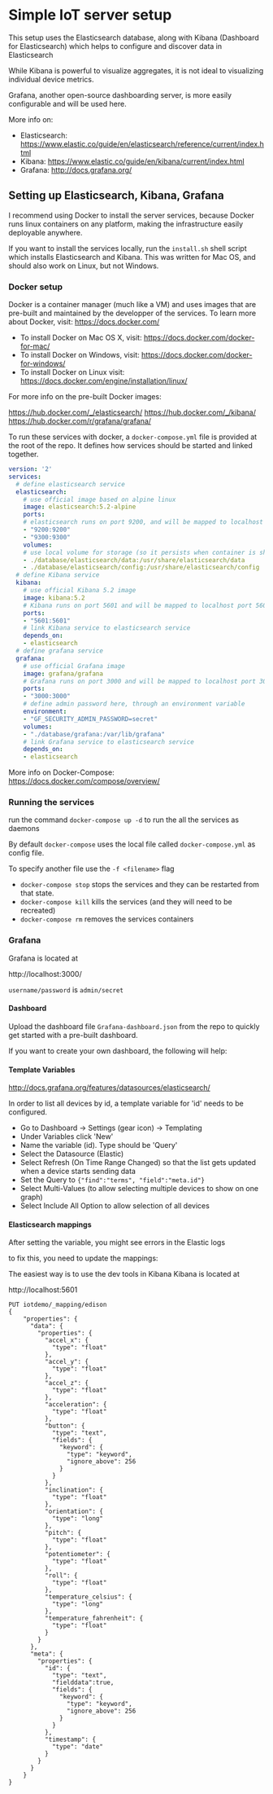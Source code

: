 # Simple IoT server setup

This setup uses the Elasticsearch database, along with Kibana (Dashboard for Elasticsearch) which helps to configure and discover data in Elasticsearch

While Kibana is powerful to visualize aggregates, it is not ideal to visualizing individual device metrics.

Grafana, another open-source dashboarding server, is more easily configurable and will be used here.

More info on:

- Elasticsearch: https://www.elastic.co/guide/en/elasticsearch/reference/current/index.html
- Kibana: https://www.elastic.co/guide/en/kibana/current/index.html
- Grafana: http://docs.grafana.org/

## Setting up Elasticsearch, Kibana, Grafana

I recommend using Docker to install the server services, because Docker runs linux containers on any platform, making the infrastructure easily deployable anywhere.

If you want to install the services locally, run the `install.sh` shell script which installs Elasticsearch and Kibana.
This was written for Mac OS, and should also work on Linux, but not Windows.

### Docker setup
Docker is a container manager (much like a VM) and uses images that are pre-built and maintained by the developper of the services.
To learn more about Docker, visit:
https://docs.docker.com/

- To install Docker on Mac OS X, visit: https://docs.docker.com/docker-for-mac/
- To install Docker on Windows, visit: https://docs.docker.com/docker-for-windows/
- To install Docker on Linux visit: https://docs.docker.com/engine/installation/linux/

For more info on the pre-built Docker images:

https://hub.docker.com/_/elasticsearch/
https://hub.docker.com/_/kibana/
https://hub.docker.com/r/grafana/grafana/

To run these services with docker, a `docker-compose.yml` file is provided at the root of the repo.
It defines how services should be started and linked together.

```yaml
version: '2'
services:
  # define elasticsearch service
  elasticsearch:
    # use official image based on alpine linux
    image: elasticsearch:5.2-alpine
    ports:
    # elasticsearch runs on port 9200, and will be mapped to localhost port 9200
    - "9200:9200"
    - "9300:9300"
    volumes:
    # use local volume for storage (so it persists when container is shut down
    - ./database/elasticsearch/data:/usr/share/elasticsearch/data
    - ./database/elasticsearch/config:/usr/share/elasticsearch/config
  # define Kibana service
  kibana:
    # use official Kibana 5.2 image
    image: kibana:5.2
    # Kibana runs on port 5601 and will be mapped to localhost port 5601
    ports:
    - "5601:5601"
    # link Kibana service to elasticsearch service
    depends_on:
    - elasticsearch
  # define grafana service
  grafana:
    # use official Grafana image
    image: grafana/grafana
    # Grafana runs on port 3000 and will be mapped to localhost port 3000
    ports:
    - "3000:3000"
    # define admin password here, through an environment variable
    environment:
    - "GF_SECURITY_ADMIN_PASSWORD=secret"
    volumes:
    - "./database/grafana:/var/lib/grafana"
    # link Grafana service to elasticsearch service
    depends_on:
    - elasticsearch
```

More info on Docker-Compose:
https://docs.docker.com/compose/overview/

### Running the services

run the command `docker-compose up -d` to run the all the services as daemons

By default `docker-compose` uses the local file called `docker-compose.yml` as config file.

To specify another file use the `-f <filename>` flag

- `docker-compose stop` stops the services and they can be restarted from that state.
- `docker-compose kill` kills the services (and they will need to be recreated)
- `docker-compose rm` removes the services containers

### Grafana

Grafana is located at

http://localhost:3000/

`username/password` is `admin/secret`


#### Dashboard

Upload the dashboard file `Grafana-dashboard.json` from the repo to quickly get started with a pre-built dashboard.


If you want to create your own dashboard, the following will help:

#### Template Variables

http://docs.grafana.org/features/datasources/elasticsearch/

In order to list all devices by id, a template variable for 'id' needs to be configured.

- Go to Dashboard -> Settings (gear icon) -> Templating
- Under Variables click 'New'
- Name the variable (id). Type should be 'Query'
- Select the Datasource (Elastic)
- Select Refresh (On Time Range Changed) so that the list gets updated when a device starts sending data
- Set the Query to `{"find":"terms", "field":"meta.id"}`
- Select Multi-Values (to allow selecting multiple devices to show on one graph)
- Select Include All Option to allow selection of all devices


#### Elasticsearch mappings

After setting the variable, you might see errors in the Elastic logs

to fix this, you need to update the mappings:

The easiest way is to use the dev tools in Kibana
Kibana is located at

http://localhost:5601

```
PUT iotdemo/_mapping/edison
{
	"properties": {
	  "data": {
		"properties": {
		  "accel_x": {
			"type": "float"
		  },
		  "accel_y": {
			"type": "float"
		  },
		  "accel_z": {
			"type": "float"
		  },
		  "acceleration": {
			"type": "float"
		  },
		  "button": {
			"type": "text",
			"fields": {
			  "keyword": {
				"type": "keyword",
				"ignore_above": 256
			  }
			}
		  },
		  "inclination": {
			"type": "float"
		  },
		  "orientation": {
			"type": "long"
		  },
		  "pitch": {
			"type": "float"
		  },
		  "potentiometer": {
			"type": "float"
		  },
		  "roll": {
			"type": "float"
		  },
		  "temperature_celsius": {
			"type": "long"
		  },
		  "temperature_fahrenheit": {
			"type": "float"
		  }
		}
	  },
	  "meta": {
		"properties": {
		  "id": {
			"type": "text",
			"fielddata":true,
			"fields": {
			  "keyword": {
				"type": "keyword",
				"ignore_above": 256
			  }
			}
		  },
		  "timestamp": {
			"type": "date"
		  }
		}
	  }
	}
}
```
